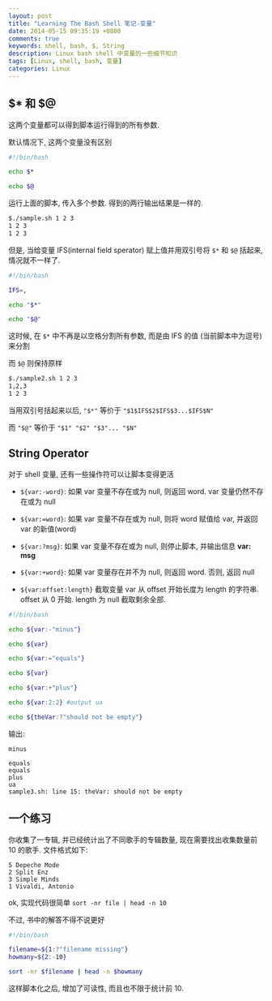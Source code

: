 ```yaml
---
layout: post
title: "Learning The Bash Shell 笔记-变量"
date: 2014-05-15 09:35:19 +0800
comments: true
keywords: shell, bash, $, String
description: Linux bash shell 中变量的一些细节知识
tags: [Linux, shell, bash, 变量]
categories: Linux
---
```



<!--more-->

## $\* 和 $@
这两个变量都可以得到脚本运行得到的所有参数.

默认情况下, 这两个变量没有区别

```bash sample.sh
#!/bin/bash

echo $*

echo $@
```

运行上面的脚本, 传入多个参数. 得到的两行输出结果是一样的.

```bash
$./sample.sh 1 2 3
1 2 3
1 2 3
```

但是, 当给变量 IFS(internal field sperator) 赋上值并用双引号将 `$*` 和 `$@`
括起来, 情况就不一样了.

```bash sample2.sh
#!/bin/bash

IFS=,

echo "$*"

echo "$@"
```

这时候, 在 `$*` 中不再是以空格分割所有参数, 而是由 IFS 的值 (当前脚本中为逗号)来分割

而 `$@` 则保持原样

```bash
$./sample2.sh 1 2 3
1,2,3
1 2 3
```

当用双引号括起来以后, `"$*"` 等价于 `"$1$IFS$2$IFS$3...$IFS$N"`

而 `"$@"` 等价于 `"$1" "$2" "$3"... "$N"`

## String Operator

对于 shell 变量, 还有一些操作符可以让脚本变得更活

* `${var:-word}`: 如果 var 变量不存在或为 null, 则返回 word. var 变量仍然不存在或为 null

* `${var:=word}`: 如果 var 变量不存在或为 null, 则将 word 赋值给 var, 并返回 var 的新值(word)

* `${var:?msg}`: 如果 var 变量不存在或为 null, 则停止脚本, 并输出信息 **var: msg**

* `${var:+word}`: 如果 var 变量存在并不为 null, 则返回 word. 否则, 返回 null

* `${var:offset:length}` 截取变量 var 从 offset 开始长度为 length 的字符串.  offset 从 0 开始. length 为 null 截取剩余全部.

```bash sample3.sh
#!/bin/bash

echo ${var:-"minus"}

echo ${var}

echo ${var:="equals"}

echo ${var}

echo ${var:+"plus"}

echo ${var:2:2} #output ua

echo ${theVar:?"should not be empty"}
```

输出:

```
minus

equals
equals
plus
ua
sample3.sh: line 15: theVar: should not be empty
```

## 一个练习
你收集了一专辑, 并已经统计出了不同歌手的专辑数量, 现在需要找出收集数量前 10 的歌手. 文件格式如下:

```text file
5 Depeche Mode
2 Split Enz
3 Simple Minds
1 Vivaldi, Antonio
```

ok, 实现代码很简单 `sort -nr file | head -n 10`

不过, 书中的解答不得不说更好

```bash
#!/bin/bash

filename=${1:?"filename missing"}
howmany=${2:-10}

sort -nr $filename | head -n $howmany
```

这样脚本化之后, 增加了可读性, 而且也不限于统计前 10.
